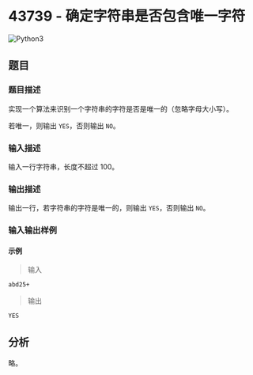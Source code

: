# 43739 - 确定字符串是否包含唯一字符

![Python3](https://img.shields.io/badge/Python3-AC-green)

## 题目

### 题目描述

实现一个算法来识别一个字符串的字符是否是唯一的（忽略字母大小写）。

若唯一，则输出 `YES`，否则输出 `NO`。

### 输入描述

输入一行字符串，长度不超过 100。

### 输出描述

输出一行，若字符串的字符是唯一的，则输出 `YES`，否则输出 `NO`。

### 输入输出样例

#### 示例

> 输入

```txt
abd25+
```

> 输出

```txt
YES
```

## 分析

略。
